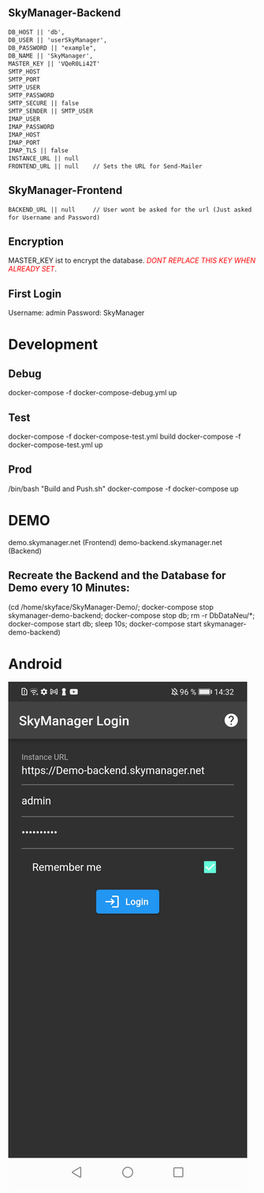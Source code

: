 ## SkyManager-Backend

    DB_HOST || 'db',
    DB_USER || 'userSkyManager',
    DB_PASSWORD || "example",
    DB_NAME || 'SkyManager',
    MASTER_KEY || 'VQeR0Li42T'
    SMTP_HOST 
    SMTP_PORT
    SMTP_USER
    SMTP_PASSWORD
    SMTP_SECURE || false
    SMTP_SENDER || SMTP_USER
    IMAP_USER
    IMAP_PASSWORD
    IMAP_HOST
    IMAP_PORT
    IMAP_TLS || false
    INSTANCE_URL || null
    FRONTEND_URL || null    // Sets the URL for Send-Mailer

## SkyManager-Frontend

    BACKEND_URL || null     // User wont be asked for the url (Just asked for Username and Password)

## Encryption
MASTER_KEY ist to encrypt the database. 
<span style="color:red">*DONT REPLACE THIS KEY WHEN ALREADY SET*</span>.

## First Login
Username:   admin
Password:   SkyManager


# Development
## Debug
docker-compose -f docker-compose-debug.yml up

## Test
docker-compose -f docker-compose-test.yml build
docker-compose -f docker-compose-test.yml up

## Prod
/bin/bash "Build and Push.sh"
docker-compose -f docker-compose up

# DEMO
demo.skymanager.net (Frontend)
demo-backend.skymanager.net (Backend)

## Recreate the Backend and the Database for Demo every 10 Minutes:
(cd /home/skyface/SkyManager-Demo/; docker-compose stop skymanager-demo-backend; docker-compose stop db; rm -r DbDataNeu/*; docker-compose start db; sleep 10s; docker-compose start skymanager-demo-backend)


# Android
![alt text](https://github.com/skyface753/SkyManager/blob/master/Images/Android-Screenshots/Login.jpg)

